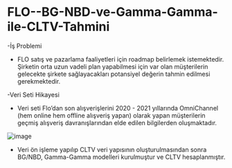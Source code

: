 # FLO--BG-NBD-ve-Gamma-Gamma-ile-CLTV-Tahmini

-İş Problemi

- FLO satış ve pazarlama faaliyetleri için roadmap
belirlemek istemektedir. Şirketin orta uzun vadeli plan
yapabilmesi için var olan müşterilerin gelecekte şirkete
sağlayacakları potansiyel değerin tahmin edilmesi
gerekmektedir.

-Veri Seti Hikayesi

- Veri seti Flo’dan son alışverişlerini 2020 - 2021 yıllarında OmniChannel (hem online hem offline alışveriş yapan)
olarak yapan müşterilerin geçmiş alışveriş davranışlarından elde edilen bilgilerden oluşmaktadır.

![image](https://user-images.githubusercontent.com/110596985/195706280-9c7e7308-0466-49bc-804e-018a9f58c9a1.png)


- Veri ön işleme yapılıp CLTV veri yapısının oluşturulmasından sonra BG/NBD, Gamma-Gamma modelleri kurulmuştur ve CLTV hesaplanmıştır.

